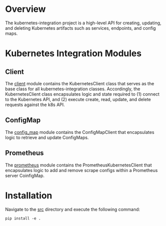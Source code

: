 # Overview

The kubernetes-integration project is a high-level API for creating, updating, and deleting Kubernetes artifacts such as services, endpoints, and config maps. 

# Kubernetes Integration Modules

## Client

The [client](src/org/hokiegeek2/integration/kubernetes/client.py) module contains the KubernetesClient class that serves as the base class for all kubernetes-integration classes. Accordingly, the KubernetesClient class encapsulates logic and state required to (1) connect to the Kubernetes API, and (2) execute create, read, update, and delete requests against the k8s API.

## ConfigMap

The [config_map](src/org/hokiegeek2/integration/kubernetes/config_map.py) module contains the ConfigMapClient that encapsulates logic to retrieve and update ConfigMaps.

## Prometheus

The [prometheus](src/org/hokiegeek2/integration/kubernetes/prometheus.py) module contains the PrometheusKubernetesClient that encapsulates logic to add and remove scrape configs within a Prometheus server CoinfigMap.

# Installation

Navigate to the [src](src/) directory and execute the following command:

```
pip install -e .
```
